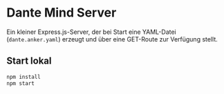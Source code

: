 # Dante Mind Server

Ein kleiner Express.js-Server, der bei Start eine YAML-Datei (`dante.anker.yaml`) erzeugt und über eine GET-Route zur Verfügung stellt.

## Start lokal

```bash
npm install
npm start
